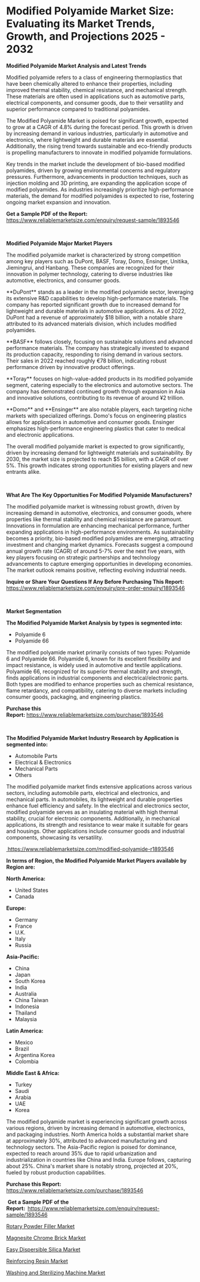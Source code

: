 <p><h1>Modified Polyamide Market Size: Evaluating its Market Trends, Growth, and Projections 2025 - 2032</h1></p><p><strong>Modified Polyamide Market Analysis and Latest Trends</strong></p>
<p><p>Modified polyamide refers to a class of engineering thermoplastics that have been chemically altered to enhance their properties, including improved thermal stability, chemical resistance, and mechanical strength. These materials are often used in applications such as automotive parts, electrical components, and consumer goods, due to their versatility and superior performance compared to traditional polyamides.</p><p>The Modified Polyamide Market is poised for significant growth, expected to grow at a CAGR of 4.8% during the forecast period. This growth is driven by increasing demand in various industries, particularly in automotive and electronics, where lightweight and durable materials are essential. Additionally, the rising trend towards sustainable and eco-friendly products is propelling manufacturers to innovate in modified polyamide formulations.</p><p>Key trends in the market include the development of bio-based modified polyamides, driven by growing environmental concerns and regulatory pressures. Furthermore, advancements in production techniques, such as injection molding and 3D printing, are expanding the application scope of modified polyamides. As industries increasingly prioritize high-performance materials, the demand for modified polyamides is expected to rise, fostering ongoing market expansion and innovation.</p></p>
<p><strong>Get a Sample PDF of the Report:&nbsp;</strong> <a href="https://www.reliablemarketsize.com/enquiry/request-sample/1893546?utm_campaign=1901&utm_medium=2&utm_source=Github&utm_content=ia&utm_term=31012025&utm_id=modified-polyamide">https://www.reliablemarketsize.com/enquiry/request-sample/1893546</a></p>
<p>&nbsp;</p>
<p><strong>Modified Polyamide Major Market Players</strong></p>
<p><p>The modified polyamide market is characterized by strong competition among key players such as DuPont, BASF, Toray, Domo, Ensinger, Unitika, Jiemingrui, and Hanbang. These companies are recognized for their innovation in polymer technology, catering to diverse industries like automotive, electronics, and consumer goods.</p><p>**DuPont** stands as a leader in the modified polyamide sector, leveraging its extensive R&D capabilities to develop high-performance materials. The company has reported significant growth due to increased demand for lightweight and durable materials in automotive applications. As of 2022, DuPont had a revenue of approximately $18 billion, with a notable share attributed to its advanced materials division, which includes modified polyamides.</p><p>**BASF** follows closely, focusing on sustainable solutions and advanced performance materials. The company has strategically invested to expand its production capacity, responding to rising demand in various sectors. Their sales in 2022 reached roughly €78 billion, indicating robust performance driven by innovative product offerings.</p><p>**Toray** focuses on high-value-added products in its modified polyamide segment, catering especially to the electronics and automotive sectors. The company has demonstrated continued growth through expansion in Asia and innovative solutions, contributing to its revenue of around ¥2 trillion.</p><p>**Domo** and **Ensinger** are also notable players, each targeting niche markets with specialized offerings. Domo's focus on engineering plastics allows for applications in automotive and consumer goods. Ensinger emphasizes high-performance engineering plastics that cater to medical and electronic applications.</p><p>The overall modified polyamide market is expected to grow significantly, driven by increasing demand for lightweight materials and sustainability. By 2030, the market size is projected to reach $5 billion, with a CAGR of over 5%. This growth indicates strong opportunities for existing players and new entrants alike.</p></p>
<p>&nbsp;</p>
<p><strong>What Are The Key Opportunities For Modified Polyamide Manufacturers?</strong></p>
<p><p>The modified polyamide market is witnessing robust growth, driven by increasing demand in automotive, electronics, and consumer goods, where properties like thermal stability and chemical resistance are paramount. Innovations in formulation are enhancing mechanical performance, further expanding applications in high-performance environments. As sustainability becomes a priority, bio-based modified polyamides are emerging, attracting investment and changing market dynamics. Forecasts suggest a compound annual growth rate (CAGR) of around 5-7% over the next five years, with key players focusing on strategic partnerships and technology advancements to capture emerging opportunities in developing economies. The market outlook remains positive, reflecting evolving industrial needs.</p></p>
<p><strong>Inquire or Share Your Questions If Any Before Purchasing This Report:</strong> <a href="https://www.reliablemarketsize.com/enquiry/pre-order-enquiry/1893546?utm_campaign=1901&utm_medium=2&utm_source=Github&utm_content=ia&utm_term=31012025&utm_id=modified-polyamide">https://www.reliablemarketsize.com/enquiry/pre-order-enquiry/1893546</a></p>
<p>&nbsp;</p>
<p><strong>Market Segmentation</strong></p>
<p><strong>The Modified Polyamide Market Analysis by types is segmented into:</strong></p>
<p><ul><li>Polyamide 6</li><li>Polyamide 66</li></ul></p>
<p><p>The modified polyamide market primarily consists of two types: Polyamide 6 and Polyamide 66. Polyamide 6, known for its excellent flexibility and impact resistance, is widely used in automotive and textile applications. Polyamide 66, recognized for its superior thermal stability and strength, finds applications in industrial components and electrical/electronic parts. Both types are modified to enhance properties such as chemical resistance, flame retardancy, and compatibility, catering to diverse markets including consumer goods, packaging, and engineering plastics.</p></p>
<p><strong>Purchase this Report:&nbsp;</strong><a href="https://www.reliablemarketsize.com/purchase/1893546?utm_campaign=1901&utm_medium=2&utm_source=Github&utm_content=ia&utm_term=31012025&utm_id=modified-polyamide">https://www.reliablemarketsize.com/purchase/1893546</a></p>
<p>&nbsp;</p>
<p><strong>The Modified Polyamide Market Industry Research by Application is segmented into:</strong></p>
<p><ul><li>Automobile Parts</li><li>Electrical & Electronics</li><li>Mechanical Parts</li><li>Others</li></ul></p>
<p><p>The modified polyamide market finds extensive applications across various sectors, including automobile parts, electrical and electronics, and mechanical parts. In automobiles, its lightweight and durable properties enhance fuel efficiency and safety. In the electrical and electronics sector, modified polyamide serves as an insulating material with high thermal stability, crucial for electronic components. Additionally, in mechanical applications, its strength and resistance to wear make it suitable for gears and housings. Other applications include consumer goods and industrial components, showcasing its versatility.</p></p>
<p><a href="https://www.reliablemarketsize.com/modified-polyamide-r1893546?utm_campaign=1901&utm_medium=2&utm_source=Github&utm_content=ia&utm_term=31012025&utm_id=modified-polyamide">&nbsp;https://www.reliablemarketsize.com/modified-polyamide-r1893546</a></p>
<p><strong>In terms of Region, the Modified Polyamide Market Players available by Region are:</strong></p>
<p>
    <p> <strong> North America: </strong>
        <ul>
            <li>United States</li>
            <li>Canada</li>
        </ul>
        </p> 
    <p> <strong> Europe: </strong>
        <ul>
            <li>Germany</li>
            <li>France</li>
            <li>U.K.</li>
            <li>Italy</li>
            <li>Russia</li>
        </ul>
        </p> 
    <p> <strong> Asia-Pacific: </strong>
        <ul>
            <li>China</li>
            <li>Japan</li>
            <li>South Korea</li>
            <li>India</li>
            <li>Australia</li>
            <li>China Taiwan</li>
            <li>Indonesia</li>
            <li>Thailand</li>
            <li>Malaysia</li>
        </ul>
        </p> 
    <p> <strong> Latin America: </strong>
        <ul>
            <li>Mexico</li>
            <li>Brazil</li>
            <li>Argentina Korea</li>
            <li>Colombia</li>
        </ul>
        </p> 
    <p> <strong> Middle East & Africa: </strong>
        <ul>
            <li>Turkey</li>
            <li>Saudi</li>
            <li>Arabia</li>
            <li>UAE</li>
            <li>Korea</li>
        </ul>
    </p>
    </p>
<p><p>The modified polyamide market is experiencing significant growth across various regions, driven by increasing demand in automotive, electronics, and packaging industries. North America holds a substantial market share at approximately 30%, attributed to advanced manufacturing and technology sectors. The Asia-Pacific region is poised for dominance, expected to reach around 35% due to rapid urbanization and industrialization in countries like China and India. Europe follows, capturing about 25%. China's market share is notably strong, projected at 20%, fueled by robust production capabilities.</p></p>
<p><strong>Purchase this Report: </strong><a href="https://www.reliablemarketsize.com/purchase/1893546?utm_campaign=1901&utm_medium=2&utm_source=Github&utm_content=ia&utm_term=31012025&utm_id=modified-polyamide">https://www.reliablemarketsize.com/purchase/1893546</a></p>
<p>&nbsp;<strong>Get a Sample PDF of the Report:&nbsp;&nbsp;</strong><a href="https://www.reliablemarketsize.com/enquiry/request-sample/1893546?utm_campaign=1901&utm_medium=2&utm_source=Github&utm_content=ia&utm_term=31012025&utm_id=modified-polyamide">https://www.reliablemarketsize.com/enquiry/request-sample/1893546</a></p>
<p><strong></strong></p>
<p><p><a href="https://www.linkedin.com/pulse/forecasting-growth-rotary-powder-filler-market-2025-2032-pj5sc?utm_campaign=1901&utm_medium=2&utm_source=Github&utm_content=ia&utm_term=31012025&utm_id=modified-polyamide">Rotary Powder Filler Market</a></p><p><a href="https://github.com/AKSHATREPORTPRIME/Market-Research-Report-List-7/blob/main/magnesite-chrome-brick-market.md?utm_campaign=1901&utm_medium=2&utm_source=Github&utm_content=ia&utm_term=31012025&utm_id=modified-polyamide">Magnesite Chrome Brick Market</a></p><p><a href="https://www.linkedin.com/pulse/easy-dispersible-silica-market-report-company-profiles-share-zybef?utm_campaign=1901&utm_medium=2&utm_source=Github&utm_content=ia&utm_term=31012025&utm_id=modified-polyamide">Easy Dispersible Silica Market</a></p><p><a href="https://www.linkedin.com/pulse/insights-reinforcing-resin-market-2025-2032-growth-segmentation-aahxe?utm_campaign=1901&utm_medium=2&utm_source=Github&utm_content=ia&utm_term=31012025&utm_id=modified-polyamide">Reinforcing Resin Market</a></p><p><a href="https://www.linkedin.com/pulse/washing-sterilizing-machine-market-forecastfor-year2025-vbjuc?utm_campaign=1901&utm_medium=2&utm_source=Github&utm_content=ia&utm_term=31012025&utm_id=modified-polyamide">Washing and Sterilizing Machine Market</a></p></p>